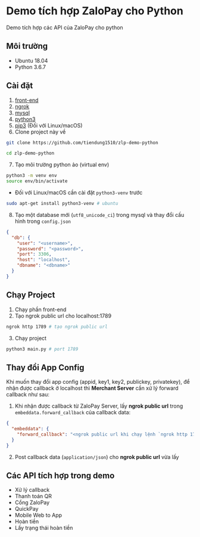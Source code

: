 # Demo tích hợp ZaloPay cho Python

Demo tích hợp các API của ZaloPay cho python

## Môi trường

* Ubuntu 18.04
* Python 3.6.7

## Cài đặt

1. [front-end](https://github.com/tiendung1510/zlp-demo-frontend)
2. [ngrok](https://ngrok.com/download)
3. [mysql](https://www.mysql.com/downloads/)
4. [python3](https://www.python.org/downloads/)
5. [pip3](https://pip.pypa.io/en/stable/installing/) (Đối với Linux/macOS)
6. Clone project này về

```bash
git clone https://github.com/tiendung1510/zlp-demo-python

cd zlp-demo-python
```

7. Tạo môi trường python ảo (virtual env)

```bash
python3 -m venv env
source env/bin/activate
``` 

- Đối với Linux/macOS cần cài đặt `python3-venv` trước

```bash
sudo apt-get install python3-venv # ubuntu
```

8. Tạo một database mới (`utf8_unicode_ci`) trong mysql và thay đổi cấu hình trong `config.json`

```json
{
  "db": {
    "user": "<username>",
    "password": "<password>",
    "port": 3306,
    "host": "localhost",
    "dbname": "<dbname>"
  }
}
```

## Chạy Project

1. Chạy phần front-end
2. Tạo ngrok public url cho localhost:1789

```bash
ngrok http 1789 # tạo ngrok public url
```

3. Chạy project

```bash
python3 main.py # port 1789
```

## Thay đổi App Config

Khi muốn thay đổi app config (appid, key1, key2, publickey, privatekey), để nhận được callback ở localhost thì **Merchant Server** cần xử lý forward callback như sau:

1. Khi nhận được callback từ ZaloPay Server, lấy **ngrok public url** trong `embeddata.forward_callback` của callback data:

```json
{
  "embeddata": {
    "forward_callback": "<ngrok public url khi chạy lệnh `ngrok http 1789`>"
  }
}
```

2. Post callback data (`application/json`) cho **ngrok public url** vừa lấy

## Các API tích hợp trong demo

* Xử lý callback
* Thanh toán QR
* Cổng ZaloPay
* QuickPay
* Mobile Web to App
* Hoàn tiền
* Lấy trạng thái hoàn tiền